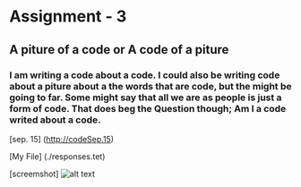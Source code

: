 # Assignment - 3 

## A piture of a code or A code of a piture 

### I am writing a code about a code. I could also be writing code about a piture about a the words that are code, but the might be going to far. Some might say that all we are as people is just a form of code. That does beg the Question though; Am I a code writed about a code. 

[sep. 15] (http://codeSep.15)

[My File] (./responses.tet)

[screemshot] ![alt text](<images/Image 9-15-24 at 9.34 PM.jpg>)